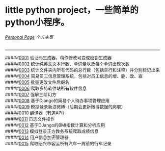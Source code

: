 # little python project，一些简单的python小程序。
###### [Personal Page](https://jeffylu.github.io/) 个人主页

- - -

#####[0001](0001) 验证码生成器，稍作修改可变成密钥生成器    
#####[0002](0002) 统计纯英文文本行数、单词量以及每个单词出现次数    
#####[0003](0003) 统计文件夹内所有代码的总行数（包括空行和注释）并分别标记出来    
#####[0004](0004) 简易员工信息管理系统，包括对员工信息的增、删、改、查    
#####[0005](0005) 批量更改文件后缀名    
#####[0006](0006) 爬取多特软件站所有软件信息    
#####[0007](0007) 强解三阶幻方    
#####[0008](0008) 基于Django的简易个人待办事项管理应用       
#####[0009](0009) 模拟登录新浪微博（后期会更新微博数据的爬取）   
#####[0010](0010) 翻译器（有道API）    
#####[0011](0011) 日志文件操作    
#####[0012](0012) 基于DJango的BMI指数计算和分析应用    
#####[0013](0013) 模拟登录正方教务系统爬取成绩信息    
#####[0014](0014) 用户信息加密管理器    
#####[0015](0015) 爬取绍兴市客运所有汽车一周前的行车记录    

